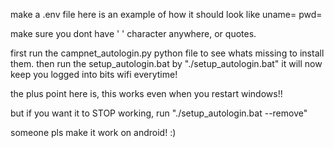 make a .env file
here is an example of how it should look like
uname=<your campnet username>
pwd=<password>

make sure you dont have ' ' character anywhere, or quotes.

first run the campnet_autologin.py python file to see whats missing to install them.
then run the setup_autologin.bat by "./setup_autologin.bat"
it will now keep you logged into bits wifi everytime!

the plus point here is, this works even when you restart windows!!

but if you want it to STOP working, run "./setup_autologin.bat --remove"

someone pls make it work on android! :)
